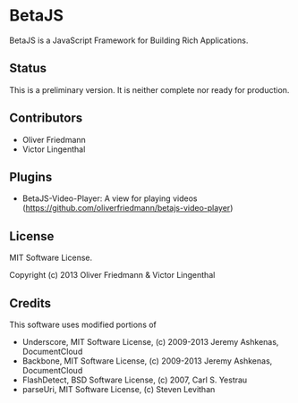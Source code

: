 BetaJS
=================

BetaJS is a JavaScript Framework for Building Rich Applications.


## Status
This is a preliminary version. It is neither complete nor ready for production.


## Contributors
- Oliver Friedmann
- Victor Lingenthal


## Plugins
- BetaJS-Video-Player: A view for playing videos (https://github.com/oliverfriedmann/betajs-video-player)


## License
MIT Software License.

Copyright (c) 2013 Oliver Friedmann & Victor Lingenthal


## Credits
This software uses modified portions of
- Underscore, MIT Software License, (c) 2009-2013 Jeremy Ashkenas, DocumentCloud
- Backbone, MIT Software License, (c) 2009-2013 Jeremy Ashkenas, DocumentCloud
- FlashDetect, BSD Software License, (c) 2007, Carl S. Yestrau
- parseUri, MIT Software License, (c) Steven Levithan
